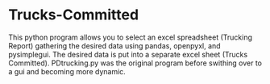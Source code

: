 # Trucks-Committed
This python program allows you to select an excel spreadsheet (Trucking Report) gathering the desired data using pandas, openpyxl, and pysimplegui. The desired data is put into a separate excel sheet (Trucks Committed). PDtrucking.py was the original program before swithing over to a gui and becoming more dynamic.
